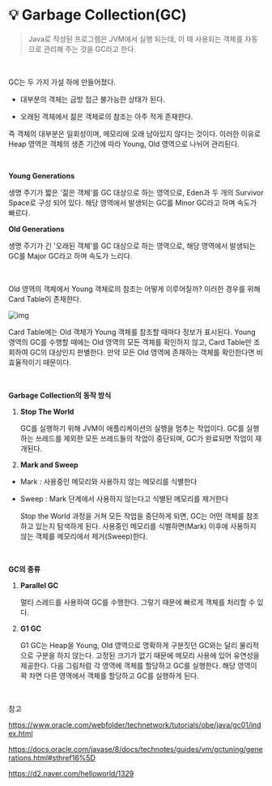 # 💡 **Garbage Collection(GC)**

> Java로 작성된 프로그램은 JVM에서 실행 되는데, 이 때 사용되는 객체를 자동으로 관리해 주는 것을 GC라고 한다. 

<br>

GC는 두 가지 가설 하에 만들어졌다.

- 대부분의 객체는 금방 접근 불가능한 상태가 된다.

- 오래된 객체에서 젊은 객체로의 참조는 아주 적게 존재한다.

즉 객체의 대부분은 일회성이며, 메모리에 오래 남아있지 않다는 것이다. 이러한 이유로 Heap 영역은 객체의 생존 기간에 따라 Young, Old 영역으로 나뉘어 관리된다.

<br>

**Young Generations**

생명 주기가 짧은 '젊은 객체'를 GC 대상으로 하는 영역으로, Eden과 두 개의 Survivor Space로 구성 되어 있다. 해당 영역에서 발생되는 GC를 Minor GC라고 하며 속도가 빠르다.

**Old Generations**

생명 주기가 긴 '오래된 객체'를 GC 대상으로 하는 영역으로, 해당 영역에서 발생되는 GC를 Major GC라고 하며 속도가 느리다.

<br>

Old 영역의 객체에서 Young 객체로의 참조는 어떻게 이루어질까? 이러한 경우를 위해 Card Table이 존재한다.

![img](https://d2.naver.com/content/images/2015/06/helloworld-1329-2.png)

Card Table에는 Old 객체가 Young 객체를 참조할 때마다 정보가 표시된다. Young 영역의 GC를 수행할 때에는 Old 영역의 모든 객체를 확인하지 않고, Card Table만 조회하여 GC의 대상인지 판별한다. 만약 모든 Old 영역에 존재하는 객체를 확인한다면 비효율적이기 때문이다.

<br>

**Garbage Collection의 동작 방식**

1. **Stop The World**

   GC를 실행하기 위해 JVM이 애플리케이션의 실행을 멈추는 작업이다. GC를 실행하는 쓰레드를 제외한 모든 쓰레드들의 작업이 중단되며, GC가 완료되면 작업이 재개된다.


2. **Mark and Sweep**

- Mark : 사용중인 메모리와 사용하지 않는 메모리를 식별한다

- Sweep : Mark 단계에서 사용하지 않는다고 식별된 메모리를 제거한다

  Stop the World 과정을 거쳐 모든 작업을 중단하게 되면, GC는 어떤 객체를 참조하고 있는지 탐색하게 된다. 사용중인 메모리를 식별하면(Mark) 이후에 사용하지 않는 객체를 메모리에서 제거(Sweep)한다.

<br>

**GC의 종류**

1. **Parallel GC**

   멀티 스레드를 사용하여 GC를 수행한다. 그렇기 때문에 빠르게 객체를 처리할 수 있다.

2. **G1 GC**

   G1 GC는 Heap을 Young, Old 영역으로 명확하게 구분짓던 GC와는 달리 물리적으로 구분을 하지 않는다. 고정된 크기가 없기 때문에 메모리 사용에 있어 유연성을 제공한다. 다음 그림처럼 각 영역에 객체를 할당하고 GC를 실행한다. 해당 영역이 꽉 차면 다른 영역에서 객체를 할당하고 GC를 실행하게 된다.


<br>

참고

https://www.oracle.com/webfolder/technetwork/tutorials/obe/java/gc01/index.html

https://docs.oracle.com/javase/8/docs/technotes/guides/vm/gctuning/generations.html#sthref16%5D

https://d2.naver.com/helloworld/1329
